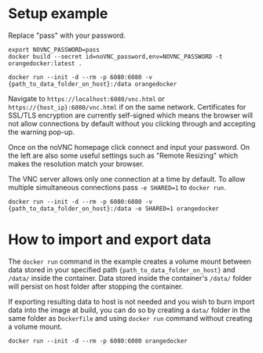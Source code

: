# Setup example
Replace "pass" with your password.
```
export NOVNC_PASSWORD=pass
docker build --secret id=noVNC_password,env=NOVNC_PASSWORD -t orangedocker:latest . 
```

```
docker run --init -d --rm -p 6080:6080 -v {path_to_data_folder_on_host}:/data orangedocker
```

Navigate to `https://localhost:6080/vnc.html` or `https://{host_ip}:6080/vnc.html` if on the same network. Certificates for SSL/TLS encryption are currently self-signed which means the browser will not allow connections by default without you clicking through and accepting the warning pop-up.

Once on the noVNC homepage click connect and input your password. On the left are also some useful settings such as "Remote Resizing" which makes the resolution match your browser.

The VNC server allows only one connection at a time by default. To allow multiple simultaneous connections pass `-e SHARED=1` to `docker run`.
```
docker run --init -d --rm -p 6080:6080 -v {path_to_data_folder_on_host}:/data -e SHARED=1 orangedocker

``` 

# How to import and export data
The `docker run` command in the example creates a volume mount between data stored in your specified path `{path_to_data_folder_on_host}` and `/data/` inside the container. Data stored inside the container's `/data/` folder will persist on host folder after stopping the container.

If exporting resulting data to host is not needed and you wish to burn import data into the image at build, you can do so by creating a `data/` folder in the same folder as `Dockerfile` and using `docker run` command without creating a volume mount.
```
docker run --init -d --rm -p 6080:6080 orangedocker
```